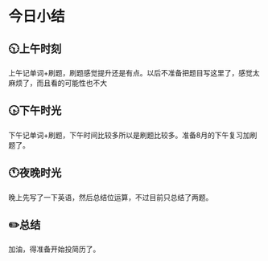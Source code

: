 # 今日小结

## :clock1030:上午时刻

上午记单词+刷题，刷题感觉提升还是有点。以后不准备把题目写这里了，感觉太麻烦了，而且看的可能性也不大


## :clock430:下午时光

下午记单词+刷题，下午时间比较多所以是刷题比较多。准备8月的下午复习加刷题了。

## :clock11:夜晚时光

晚上先写了一下英语，然后总结位运算，不过目前只总结了两题。



## :pencil2:总结

加油，得准备开始投简历了。
